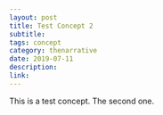 ```yaml
---
layout: post
title: Test Concept 2
subtitle:
tags: concept
category: thenarrative
date: 2019-07-11
description:
link:
---
```

This is a test concept. The second one.
